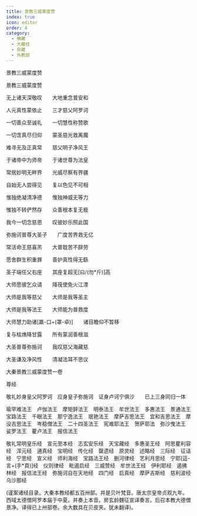 ```yaml
---
title: 景教三威蒙度赞
index: true
icon: editor
order: 4
category:
  - 佛藏
  - 大藏经
  - 杂藏
  - 外教部
---
```


  景教三威蒙度赞  

景教三威蒙度赞  

无上诸天深敬叹　　大地重念普安和  

人元真性蒙依止　　三才慈父阿罗诃  

一切善众至诚礼　　一切慧性称赞歌  

一切含真尽归仰　　蒙圣慈光救离魔  

难寻无及正真常　　慈父明子净风王  

于诸帝中为师帝　　于诸世尊为法皇  

常居妙明无畔界　　光威尽察有界疆  

自始无人尝得见　　复以色见不可相  

惟独绝凝清净德　　惟独神威无等力  

惟独不转俨然存　　众善根本复无极  

我今一切念慈恩　　叹彼妙乐照此国  

弥施诃普尊大圣子　　广度苦界救无亿  

常活命王慈喜羔　　大普耽苦不辞劳  

愿舍群生积重罪　　善护真性得无繇  

圣子端任父右座　　其座复超无[曰/(勿*斤)]高  

大师愿彼乞众请　　降筏使免火江漂  

大师是我等慈父　　大师是我等圣主  

大师是我等法王　　大师能为普救度  

大师慧力助诸[羸-口+(罩-卓)]　　诸目瞻仰不暂移  

复与枯燋降甘露　　所有蒙润善根滋  

大圣普尊弥施诃　　我叹慈父海藏慈  

大圣谦及净风性　　清凝法耳不思议  

大秦景教三威蒙度赞一卷  

尊经  

敬礼妙身皇父阿罗诃　应身皇子弥施诃　证身卢诃宁俱沙　　已上三身同归一体  

瑜罕难法王　卢伽法王　摩矩辞法王　明泰法王　牟世法王　多惠法王　景通法王　宝路法王　千眼法王　那宁逸法王　珉艳法王　摩萨吉思法王　宜和吉思法王　摩没吉思法王　岑稳僧法王　二十四圣法王　宪难耶法王　贺萨耶法　弥沙曳法王　娑罗法王　瞿卢法王　报信法王  

敬礼常明皇乐经　宣元至本经　志玄安乐经　天宝藏经　多惠圣王经　阿思瞿利容经　浑元经　通真经　宝明经　传化经　罄遗经　原灵经　述略经　三际经　征诘经　宁思经　宣义经　师利海经　宝路法王经　删河律经　艺利月思经　宁耶[這-言+(手*頁)]经　仪则律经　毗遏启经　三威赞经　牟世法王经　伊利耶经　遏拂林经　报信法王经　弥施诃自在天地经　四门经　启真经　摩萨吉斯经　慈利波经　乌沙那经  

(谨案诸经目录。大秦本教经都五百卅部。并是贝叶梵音。唐太宗皇帝贞观九年。西域太德僧阿罗本届于中夏。并奏上本音。房玄龄魏征宣译奏言。后召本教大德僧景净。译得已上卅部卷。余大数具在贝皮夹。犹未翻译)。  
